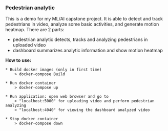 ### Pedestrian analytic
This is a demo for my ML/AI capstone project. It is able to detect and track pedestrians in video, analyze some basic activities, and generate motion heatmap. There are 2 parts:

   * pedestrian analytic detects, tracks and analyzing pedestrians in uploaded video
   * dashboard summarizes analytic information and show motion heatmap

**How to use:**

    * Build docker images (only in first time)
        > docker-compose Build

    * Run docker container
        > docker-compose up

    * Run application: open web browser and go to
        > "localhost:5000" for uploading video and perform pedestrian analyzing
        > "localhost:4040" for viewing the dashboard analyzed video

    * Stop docker container
        > docker-compose down
